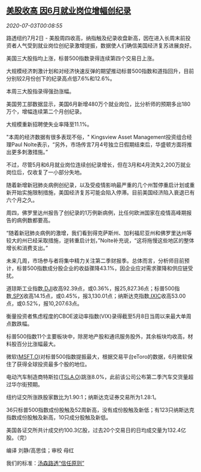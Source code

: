 <!--1593735794000-->
[美股收高 因6月就业岗位增幅创纪录](https://cn.reuters.com/article/usa-stocks-0702-thur-idCNKBS24400T)
------

<div><i>2020-07-03T00:08:55</i></div><div class="StandardArticleBody_body"><p>路透纽约7月2日 - 美股周四收高，纳指触及纪录收盘新高，因在进入长周末前投资者人气受到就业岗位创纪录激增提振，数据使人们确信美国经济复苏进展良好。 </p><p>美国三大股指均上涨，标普500指数录得连续第四个交易日上涨。 </p><p>大规模经济刺激计划和对经济快速反弹的期望推动标普500指数和道指回升，目前分别较2月份创下的纪录高点低7.6%和12.6%。 </p><p>本周三大股指录得强劲涨幅。 </p><p>美国劳工部数据显示，美国6月新增480万个就业岗位，比分析师的预期多出180万个，增幅连续第二个月创纪录。 </p><p>大规模重新招聘使失业率降至11.1%。 </p><p>"本周的经济数据有很多表现不俗，" Kingsview Asset Management投资组合经理Paul Nolte表示，“另外，市场传言7月4号独立日假期结束后，华盛顿方面将推出更多刺激措施。” </p><p>不过，尽管5月和6月就业岗位连续创纪录增长，但在3月和4月流失2,200万就业岗位后，仅收复了一小部分失地。 </p><p>随着新增新冠肺炎病例创纪录，以及受疫情影响最严重的几个州暂停重启计划或重新开始实施限制措施，美国经济复苏可能会陷入停滞。目前美国经济陷入衰退已有六个月之久。 </p><p>周四，佛罗里达州报告了创纪录的1万例新病例，比任何欧洲国家在疫情高峰期报告的病例数都要高。 </p><p>“随着新冠肺炎病例的激增，我们看到得克萨斯州、加利福尼亚州和佛罗里达州等较大的州已经采取措施，逆转重启计划，”Nolte补充说，“这将拖慢这些地区的整体增长和消费支出。” </p><p>未来几周，市场参与者将集中精力关注第二季财报季。总体而言，分析师目前预计，标普500指数成分股企业的收益骤降43.1%，因企业应对需求骤降和供应链受扰。 </p><p>道琼斯工业指数<a href="/investing/markets/index?symbol=.DJI">.DJI</a>收高92.39点，或0.36%，报25,827.36点；标普500指数<a href="/investing/markets/index?symbol=.SPX">.SPX</a>收高14.15点，或0.45%，报3,130.01点；纳斯达克指数<a href="/investing/markets/index?symbol=.IXIC">.IXIC</a>收高53.00点，或0.52%，报10,207.63点。 </p><p>衡量投资者焦虑程度的CBOE波动率指数(VIX)录得截至5月8日当周以来最大单周点数跌幅。 </p><p>标普500指数11个主要板块中，除房地产股和通讯服务股外，其余板块均收高，材料股百分比涨幅最大。 </p><p>微软(<span id="symbol_MSFT.O_3"><a href="//www.reuters.com/companies/MSFT.O">MSFT.O</a></span>)对标普500指数提振最大，根据交易平台eToro的数据，6月微软保住了获得全球投资最多个股的地位。 </p><p>电动汽车制造商特斯拉(<span id="symbol_TSLA.O_4"><a href="//www.reuters.com/companies/TSLA.O">TSLA.O</a></span>)跳涨8.0%，此前该公司公布第二季汽车交货量超过华尔街预期。 </p><p>纽约证交所涨跌股家数比为1.90:1；纳斯达克证券交易所为1.28:1。 </p><p>36只标普500指数成份股触及52周新高，没有成份股触及新低；有123只纳斯达克指数成份股触及新高，10只成分股触及新低。 </p><p>美国各证交所共计成交约100.3亿股，过去20个交易日的日均成交量为132.4亿股。（完）     </p><div class="Attribution_container"><div class="Attribution_attribution"><p class="Attribution_content">编译 刘静/高思佳；审校 母红</p></div></div><div class="StandardArticleBody_trustBadgeContainer"><span class="StandardArticleBody_trustBadgeTitle">我们的标准：</span><span class="trustBadgeUrl"><a href="https://www.thomsonreuters.cn/content/dam/openweb/documents/pdf/china/brochures/about-us-1.pdf">汤森路透“信任原则”</a></span></div></div>
